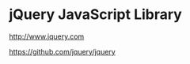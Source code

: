 jQuery JavaScript Library
==================

http://www.jquery.com

https://github.com/jquery/jquery
